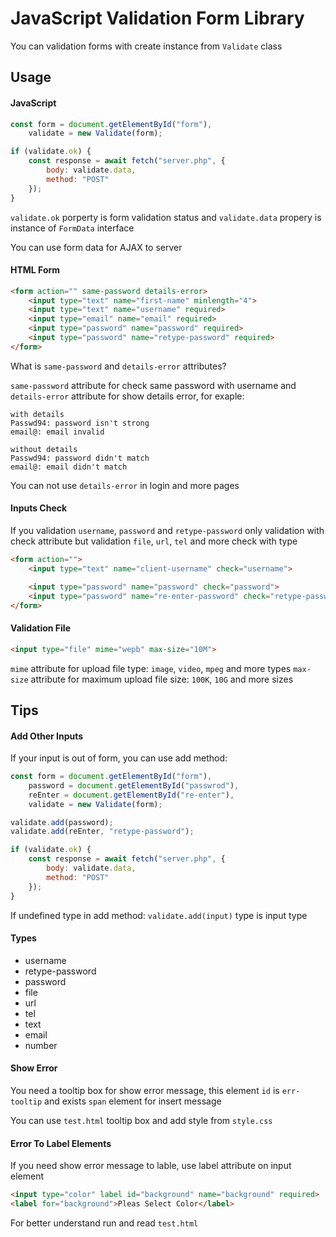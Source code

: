 JavaScript Validation Form Library
======================================================

You can validation forms with create instance from `Validate` class

## Usage


#### JavaScript

```js
const form = document.getElementById("form"),
    validate = new Validate(form);

if (validate.ok) {
    const response = await fetch("server.php", {
        body: validate.data,
        method: "POST"
    });
}
```

`validate.ok` porperty is form validation status and `validate.data` propery is instance of `FormData` interface

You can use form data for AJAX to server


#### HTML Form

```html
<form action="" same-password details-error>
    <input type="text" name="first-name" minlength="4">
    <input type="text" name="username" required>
    <input type="email" name="email" required>
    <input type="password" name="password" required>
    <input type="password" name="retype-password" required>
</form>
```

What is `same-password` and `details-error` attributes?

`same-password` attribute for check same password with username and
`details-error` attribute for show details error, for exaple:

```
with details
Passwd94: password isn't strong
email@: email invalid
```

```
without details
Passwd94: password didn't match
email@: email didn't match
```

You can not use `details-error` in login and more pages


#### Inputs Check

If you validation `username`, `password` and `retype-password` only validation with check attribute
but validation `file`, `url`, `tel` and more check with type

```html
<form action="">
    <input type="text" name="client-username" check="username">

    <input type="password" name="password" check="password">
    <input type="password" name="re-enter-password" check="retype-password">
</form>
```


#### Validation File

```html
<input type="file" mime="wepb" max-size="10M">
```

`mime` attribute for upload file type: `image`, `video`, `mpeg` and more types
`max-size` attribute for maximum upload file size: `100K`, `10G` and more sizes


## Tips


#### Add Other Inputs

If your input is out of form, you can use add method:

```js
const form = document.getElementById("form"),
    password = document.getElementById("passwrod"),
    reEnter = document.getElementById("re-enter"),
    validate = new Validate(form);

validate.add(password);
validate.add(reEnter, "retype-password");

if (validate.ok) {
    const response = await fetch("server.php", {
        body: validate.data,
        method: "POST"
    });
}
```

If undefined type in add method: `validate.add(input)` type is input type


#### Types

* username
* retype-password
* password
* file
* url
* tel
* text
* email
* number


#### Show Error

You need a tooltip box for show error message, this element `id` is `err-tooltip`
and exists `span` element for insert message

You can use `test.html` tooltip box and add style from `style.css`


#### Error To Label Elements

If you need show error message to lable, use label attribute on input element

```html
<input type="color" label id="background" name="background" required>
<label for="background">Pleas Select Color</label>
```


For better understand run and read `test.html`